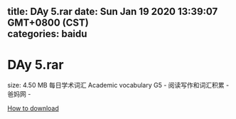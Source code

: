 
title: DAy 5.rar
date: Sun Jan 19 2020 13:39:07 GMT+0800 (CST)    
categories: baidu
---

# DAy 5.rar
size: 4.50 MB
 每日学术词汇 Academic vocabulary G5 - 阅读写作和词汇积累 - 爸妈网 -
 

[How to download](https://bpcam.bemobtrk.com/go/2ceec3aa-1ca2-46d6-b9ff-aaa5c184517c?jno=1411)